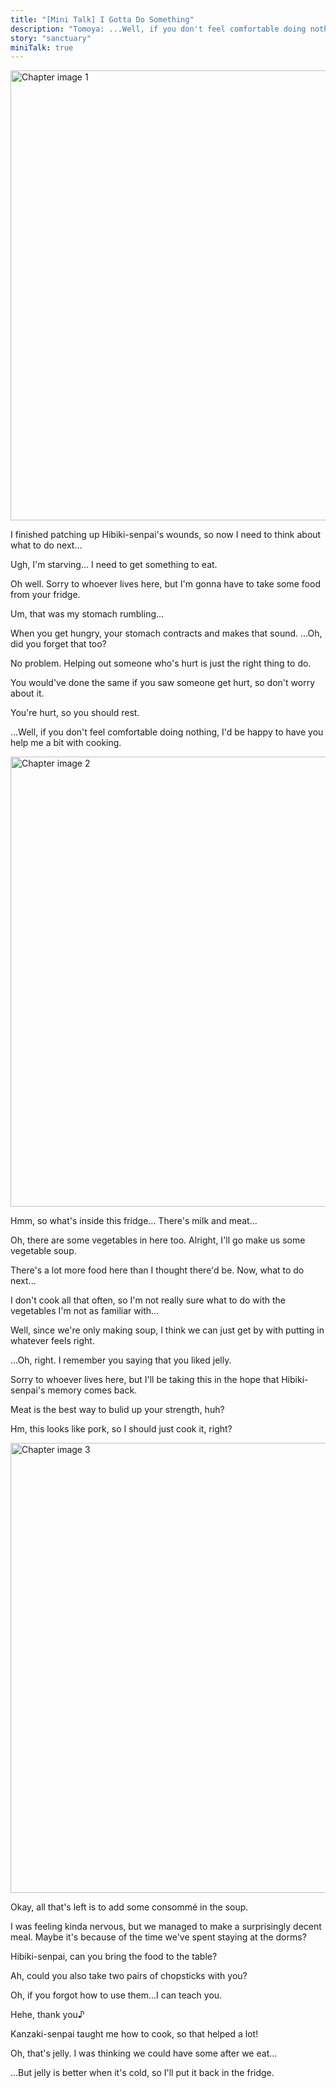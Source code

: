 ```yaml
---
title: "[Mini Talk] I Gotta Do Something"
description: "Tomoya: ...Well, if you don't feel comfortable doing nothing, I'd be happy to have you help me a bit with cooking."
story: "sanctuary"
miniTalk: true
---
```


<MiniTalkType r="rare" name="I Gotta Do Something" part="1/3" />

<Image src="/img/tl/sanctuary/mini_talk/tomoya/2/1.jpg" alt="Chapter image 1" layout="responsive" width="1560" height="720" quality="100" />

<Bubble character="Tomoya">

I finished patching up Hibiki-senpai's wounds, so now I need to think about what to do next...

Ugh, I'm starving... I need to get something to eat.

Oh well. Sorry to whoever lives here, but I'm gonna have to take some food from your fridge.

</Bubble>

<div className="minitalk__wrapper">
<MiniTalk speaker="Wataru" response="What was that sound?">

<Bubble character="Tomoya">

Um, that was my stomach rumbling...

When you get hungry, your stomach contracts and makes that sound. ...Oh, did you forget that too?

</Bubble>

</MiniTalk>

<MiniTalk speaker="Wataru" response="Thank you for taking care of me.">

<Bubble character="Tomoya">

No problem. Helping out someone who's hurt is just the right thing to do.

You would've done the same if you saw someone get hurt, so don't worry about it.

</Bubble>

</MiniTalk>

<MiniTalk speaker="Wataru" response="What should I do?">

<Bubble character="Tomoya">

You're hurt, so you should rest.

...Well, if you don't feel comfortable doing nothing, I'd be happy to have you help me a bit with cooking.

</Bubble>

</MiniTalk>
</div>

<MiniTalkType r="rare" name="I Gotta Do Something" part="2/3" />

<Image src="/img/tl/sanctuary/mini_talk/tomoya/2/2.jpg" alt="Chapter image 2" layout="responsive" width="1560" height="720" quality="100" />

<Bubble character="Tomoya">

Hmm, so what's inside this fridge... There's milk and meat...

Oh, there are some vegetables in here too. Alright, I'll go make us some vegetable soup.

There's a lot more food here than I thought there'd be. Now, what to do next...

</Bubble>

<div className="minitalk__wrapper">
<MiniTalk speaker="Wataru" response="Take the celery.">

<Bubble character="Tomoya">

I don't cook all that often, so I'm not really sure what to do with the vegetables I'm not as familiar with...

Well, since we're only making soup, I think we can just get by with putting in whatever feels right.

</Bubble>

</MiniTalk>

<MiniTalk speaker="Wataru" response="Take the jelly.">

<Bubble character="Tomoya">

...Oh, right. I remember you saying that you liked jelly.

Sorry to whoever lives here, but I'll be taking this in the hope that Hibiki-senpai's memory comes back.

</Bubble>

</MiniTalk>

<MiniTalk speaker="Wataru" response="Take the meat.">

Meat is the best way to bulid up your strength, huh?

Hm, this looks like pork, so I should just cook it, right?

</MiniTalk>
</div>

<MiniTalkType r="rare" name="I Gotta Do Something" part="3/3" />

<Image src="/img/tl/sanctuary/mini_talk/tomoya/2/3.jpg" alt="Chapter image 3" layout="responsive" width="1560" height="720" quality="100" />

<Bubble character="Tomoya">

Okay, all that's left is to add some consommé in the soup.

I was feeling kinda nervous, but we managed to make a surprisingly decent meal. Maybe it's because of the time we've spent staying at the dorms?

Hibiki-senpai, can you bring the food to the table?

</Bubble>

<div className="minitalk__wrapper">
<MiniTalk speaker="Wataru" response="Understood.">

<Bubble character="Tomoya">

Ah, could you also take two pairs of chopsticks with you?

Oh, if you forgot how to use them...I can teach you.

</Bubble>

</MiniTalk>

<MiniTalk speaker="Wataru" response="Your cooking is good.">

<Bubble character="Tomoya">

Hehe, thank you♪

Kanzaki-senpai taught me how to cook, so that helped a lot!

</Bubble>

</MiniTalk>

<MiniTalk speaker="Wataru" response="What is this?">

<Bubble character="Tomoya">

Oh, that's jelly. I was thinking we could have some after we eat...

...But jelly is better when it's cold, so I'll put it back in the fridge.

</Bubble>

</MiniTalk>
</div>

<Credits tl="[Ren](https://tomoya.moe)" tlc="[remi](https://twitter.com/trystofstarrs)" qc="[honeyspades](https://honeyspades.tumblr.com)" />
